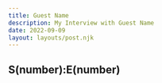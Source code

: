 ```yaml
---
title: Guest Name
description: My Interview with Guest Name
date: 2022-09-09
layout: layouts/post.njk
---
```


## S(number):E(number)
